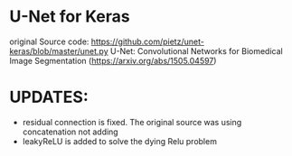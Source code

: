 # U-Net for Keras

original Source code: https://github.com/pietz/unet-keras/blob/master/unet.py
U-Net: Convolutional Networks for Biomedical Image Segmentation
(https://arxiv.org/abs/1505.04597)




# UPDATES:
* residual connection is fixed. The original source was using concatenation not adding
* leakyReLU is added  to solve the dying Relu problem 


